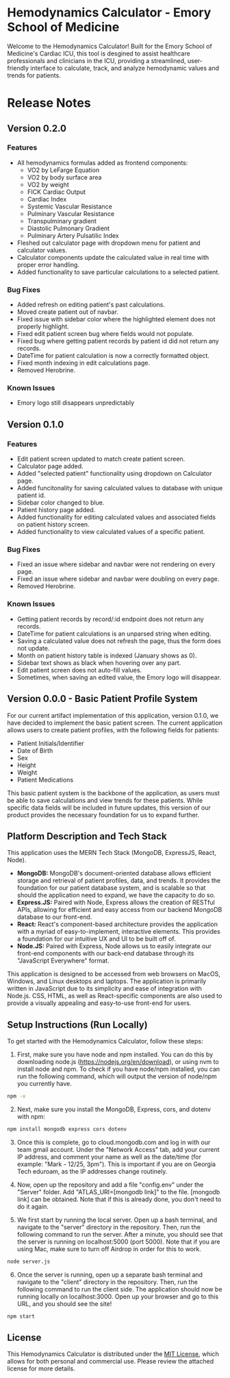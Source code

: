 # Hemodynamics Calculator - Emory School of Medicine

Welcome to the Hemodynamics Calculator! Built for the Emory School of Medicine's Cardiac ICU, this tool is desgined to assist healthcare professionals and clinicians in the ICU, providing a streamlined, user-friendly interface to calculate, track, and analyze hemodynamic values and trends for patients.

# Release Notes

## Version 0.2.0

### Features
* All hemodynamics formulas added as frontend components:
   * VO2 by LeFarge Equation
   * VO2 by body surface area
   * VO2 by weight
   * FICK Cardiac Output
   * Cardiac Index
   * Systemic Vascular Resistance
   * Pulminary Vascular Resistance
   * Transpulminary gradient
   * Diastolic Pulmonary Gradient
   * Pulminary Artery Pulsatilic Index
* Fleshed out calculator page with dropdown menu for patient and calculator values.
* Calculator components update the calculated value in real time with proper error handling.
* Added functionality to save particular calculations to a selected patient.

### Bug Fixes
* Added refresh on editing patient's past calculations.
* Moved create patient out of navbar.
* Fixed issue with sidebar color where the highlighted element does not properly highlight.
* Fixed edit patient screen bug where fields would not populate.
* Fixed bug where getting patient records by patient id did not return any records.
* DateTime for patient calculation is now a correctly formatted object.
* Fixed month indexing in edit calculations page.
* Removed Herobrine. 

### Known Issues
* Emory logo still disappears unpredictably

## Version 0.1.0

### Features

* Edit patient screen updated to match create patient screen.
* Calculator page added.
* Added "selected patient" functionality using dropdown on Calculator page.
* Added funcitonality for saving calculated values to database with unique patient id.
* Sidebar color changed to blue.
* Patient history page added.
* Added functionality for editing calculated values and associated fields on patient history screen.
* Added functionality to view calculated values of a specific patient.

### Bug Fixes

* Fixed an issue where sidebar and navbar were not rendering on every page.
* Fixed an issue where sidebar and navbar were doubling on every page.
* Removed Herobrine.

### Known Issues

* Getting patient records by record/:id endpoint does not return any records.
* DateTime for patient calculations is an unparsed string when editing.
* Saving a calculated value does not refresh the page, thus the form does not update.
* Month on patient history table is indexed (January shows as 0).
* Sidebar text shows as black when hovering over any part.
* Edit patient screen does not auto-fill values.
* Sometimes, when saving an edited value, the Emory logo will disappear.

## Version 0.0.0 - Basic Patient Profile System

For our current artifact implementation of this application, version 0.1.0, we have decided to implement the basic patient screen. The current application allows users to create patient profiles, with the following fields for patients:

- Patient Initials/Identifier
- Date of Birth
- Sex
- Height
- Weight
- Patient Medications

This basic patient system is the backbone of the application, as users must be able to save calculations and view trends for these patients. While specific data fields will be included in future updates, this version of our product provides the necessary foundation for us to expand further.

## Platform Description and Tech Stack

This application uses the MERN Tech Stack (MongoDB, ExpressJS, React, Node). 

- **MongoDB:**  MongoDB's document-oriented database allows efficient storage and retrieval of patient profiles, data, and trends. It provides the foundation for our patient database system, and is scalable so that should the application need to expand, we have the capacity to do so. 
- **Express.JS:** Paired with Node, Express allows the creation of RESTful APIs, allowing for efficient and easy access from our backend MongoDB database to our front-end.
- **React:** React's component-based architecture provides the application with a myriad of easy-to-implement, interactive elements. This provides a foundation for our intuitive UX and UI to be built off of.
- **Node.JS:** Paired with Express, Node allows us to easily integrate our front-end components with our back-end database through its "JavaScript Everywhere" format.

This application is designed to be accessed from web browsers on MacOS, Windows, and Linux desktops and laptops. The application is primarily written in JavaScript due to its simplicity and ease of integration with Node.js. CSS, HTML, as well as React-specific components are also used to provide a visually appealing and easy-to-use front-end for users.

## Setup Instructions (Run Locally)

To get started with the Hemodynamics Calculator, follow these steps:
1. First, make sure you have node and npm installed. You can do this by downloading node.js (https://nodejs.org/en/download), or using nvm to install node and npm. To check if you have node/npm installed, you can run the following command, which will output the version of node/npm you currently have.
```bash
npm -v
```
2. Next, make sure you install the MongoDB, Express, cors, and dotenv with npm:
   
```bash
npm install mongodb express cors dotenv
```
3. Once this is complete, go to cloud.mongodb.com and log in with our team gmail account. Under the "Network Access" tab, add your current IP address, and comment your name as well as the date/time (for example: "Mark - 12/25, 3pm"). This is important if you are on Georgia Tech eduroam, as the IP addresses change routinely.

4. Now, open up the repository and add a file "config.env" under the "Server" folder. Add "ATLAS_URI=[mongodb link]" to the file. [mongodb link] can be obtained. Note that if this is already done, you don't need to do it again.

5. We first start by running the local server. Open up a bash terminal, and navigate to the "server" directory in the repository. Then, run the following command to run the server. After a minute, you should see that the server is running on localhost:5000 (port 5000). Note that if you are using Mac, make sure to turn off Airdrop in order for this to work.

```bash
node server.js
```

6. Once the server is running, open up a separate bash terminal and navigate to the "client" directory in the repository. Then, run the following command to run the client side. The application should now be running locally on localhost:3000. Open up your browser and go to this URL, and you should see the site!
```bash
npm start
```

## License

This Hemodynamics Calculator is distributed under the [MIT License](https://example.com/hemodynamics-calculator-license), which allows for both personal and commercial use. Please review the attached license for more details.
